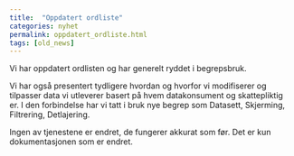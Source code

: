 ```yaml
---
title:  "Oppdatert ordliste"
categories: nyhet
permalink: oppdatert_ordliste.html
tags: [old_news]
---
```


Vi har oppdatert ordlisten og har generelt ryddet i begrepsbruk. 

Vi har også presentert tydligere hvordan og hvorfor vi modifiserer og tilpasser data vi utleverer basert på hvem datakonsument og skattepliktig er. I den forbindelse har vi tatt i bruk nye begrep som Datasett, Skjerming, Filtrering, Detlajering. 

Ingen av tjenestene er endret, de fungerer akkurat som før. Det er kun dokumentasjonen som er endret.


